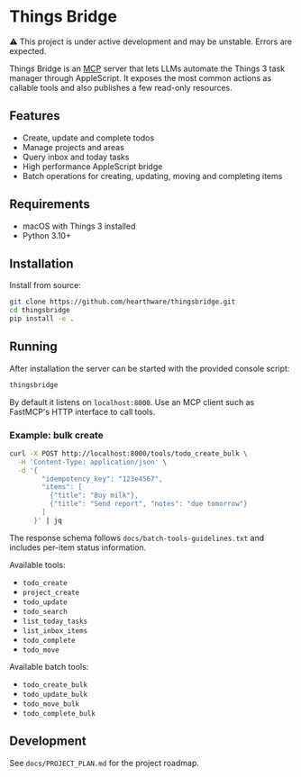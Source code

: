 # Things Bridge

⚠️ This project is under active development and may be unstable. Errors are expected.

Things Bridge is an [MCP](https://github.com/hearthware/fastmcp) server that lets LLMs automate the Things 3 task manager through AppleScript. It exposes the most common actions as callable tools and also publishes a few read-only resources.

## Features

- Create, update and complete todos
- Manage projects and areas
- Query inbox and today tasks
- High performance AppleScript bridge
- Batch operations for creating, updating, moving and completing items

## Requirements

- macOS with Things 3 installed
- Python 3.10+

## Installation

Install from source:

```bash
git clone https://github.com/hearthware/thingsbridge.git
cd thingsbridge
pip install -e .
```

## Running

After installation the server can be started with the provided console script:

```bash
thingsbridge
```

By default it listens on `localhost:8000`. Use an MCP client such as FastMCP's HTTP interface to call tools.

### Example: bulk create

```bash
curl -X POST http://localhost:8000/tools/todo_create_bulk \
  -H 'Content-Type: application/json' \
  -d '{
        "idempotency_key": "123e4567",
        "items": [
          {"title": "Buy milk"},
          {"title": "Send report", "notes": "due tomorrow"}
        ]
      }' | jq
```


The response schema follows `docs/batch-tools-guidelines.txt` and includes per-item status information.

Available tools:
* `todo_create`
* `project_create`
* `todo_update`
* `todo_search`
* `list_today_tasks`
* `list_inbox_items`
* `todo_complete`
* `todo_move`

Available batch tools:
* `todo_create_bulk`
* `todo_update_bulk`
* `todo_move_bulk`
* `todo_complete_bulk`

## Development

See `docs/PROJECT_PLAN.md` for the project roadmap.
